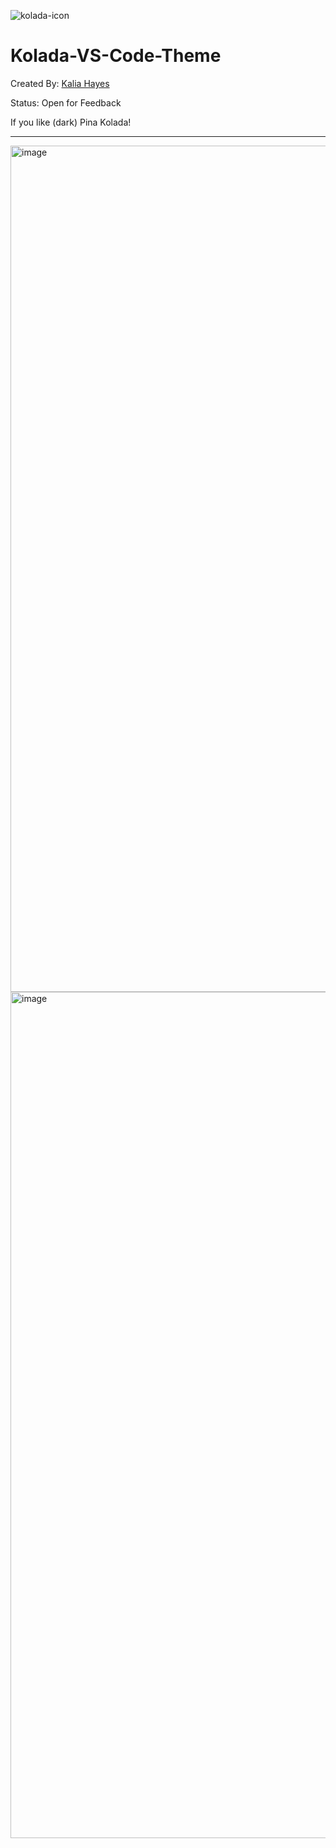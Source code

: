 ![kolada-icon](https://github.com/KaliaHayes/Kolada-VS-Code-Theme/assets/15077866/93c0a1eb-b68c-41ea-8108-cbda7ba41419)

# Kolada-VS-Code-Theme

Created By: <a href="https://kaliahayes.com" target="_blank">Kalia Hayes</a>

Status: Open for Feedback

If you like (dark) Pina Kolada! 

----

<img width="1354" alt="image" src="https://github.com/KaliaHayes/Kolada-VS-Code-Theme/assets/15077866/4d35a545-b627-44b8-86b3-38a4a5f8bee2">
<img width="1354" alt="image" src="https://github.com/KaliaHayes/Kolada-VS-Code-Theme/assets/15077866/71c235a1-8223-48e1-88d2-4cadaccea3f0">



